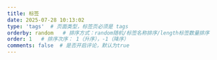 ```yaml
---
title: 标签
date: 2025-07-28 10:13:02
type: 'tags'  # 页面类型，标签页必须是 tags
orderby: random   # 排序方式：random随机/标签名称排序/length标签数量排序
order: 1   # 排序次序： 1（升序），-1（降序）
comments: false  # 是否开启评论，默认为true
---
```

